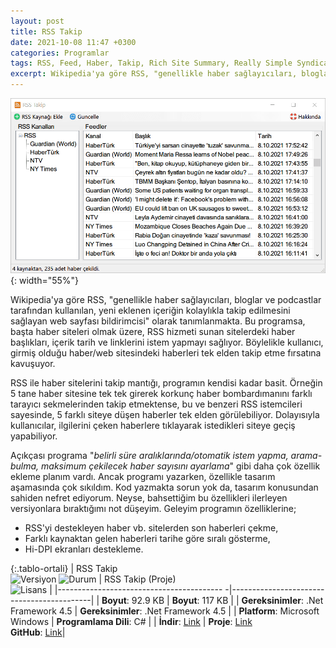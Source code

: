 ```yaml
---
layout: post
title: RSS Takip
date: 2021-10-08 11:47 +0300
categories: Programlar
tags: RSS, Feed, Haber, Takip, Rich Site Summary, Really Simple Syndication, Besleme, RSS İstemcisi
excerpt: Wikipedia'ya göre RSS, "genellikle haber sağlayıcıları, bloglar ve podcastlar tarafından kullanılan, yeni eklenen içeriğin kolaylıkla takip edilmesini sağlayan web sayfası bildirimcisi" olarak tanımlanmakta. Bu programsa, başta haber siteleri olmak üzere, RSS hizmeti sunan sitelerdeki haber başlıkları, içerik tarih ve linklerini istem yapmayı sağlıyor. Böylelikle kullanıcı, girmiş olduğu haber/web sitesindeki haberleri tek elden takip etme fırsatına kavuşuyor...
---
```

![rss-takip](/images/programlar/rss-takip.png){: width="55%"}

Wikipedia'ya göre RSS, "genellikle haber sağlayıcıları, bloglar ve podcastlar tarafından kullanılan, yeni eklenen içeriğin kolaylıkla takip edilmesini sağlayan web sayfası bildirimcisi" olarak tanımlanmakta. Bu programsa, başta haber siteleri olmak üzere, RSS hizmeti sunan sitelerdeki haber başlıkları, içerik tarih ve linklerini istem yapmayı sağlıyor. Böylelikle kullanıcı, girmiş olduğu haber/web sitesindeki haberleri tek elden takip etme fırsatına kavuşuyor. 

RSS ile haber sitelerini takip mantığı, programın kendisi kadar basit. Örneğin 5 tane haber sitesine tek tek girerek korkunç haber bombardımanını farklı tarayıcı sekmelerinden takip etmektense, bu ve benzeri RSS istemcileri sayesinde, 5 farklı siteye düşen haberler tek elden görülebiliyor. Dolayısıyla kullanıcılar, ilgilerini çeken haberlere tıklayarak istedikleri siteye geçiş yapabiliyor.

Açıkçası programa "*belirli süre aralıklarında/otomatik istem yapma, arama-bulma, maksimum çekilecek haber sayısını ayarlama*" gibi daha çok özellik ekleme planım vardı. Ancak programı yazarken, özellikle tasarım aşamasında çok sıkıldım. Kod yazmakta sorun yok da, tasarım konusundan sahiden nefret ediyorum. Neyse, bahsettiğim bu özellikleri ilerleyen versiyonlara bıraktığımı not düşeyim. Geleyim programın özelliklerine; 

- RSS'yi destekleyen haber vb. sitelerden son haberleri çekme,
- Farklı kaynaktan gelen haberleri tarihe göre sıralı gösterme,
- Hi-DPI ekranları destekleme.

{:.tablo-ortali}
| RSS Takip <br>![Versiyon](https://img.shields.io/badge/Versiyon-1.01-blueviolet.svg?style=flat) ![Durum](https://img.shields.io/badge/Durum-Çalışıyor-success.svg?style=flat) |  RSS Takip (Proje)<br>![Lisans](https://img.shields.io/badge/Lisans-MIT-blue.svg?style=flat) |
|----------------------------------------- -|-------------------------------------------|
| **Boyut**: 92.9 KB                       | **Boyut**: 117 KB                         |
| **Gereksinimler**: .Net Framework 4.5     | **Gereksinimler**: .Net Framework 4.5 |
| **Platform**: Microsoft Windows           | **Programlama Dili**: C# |
| **İndir**: [Link](https://www.dropbox.com/s/idliq55o7ob1z6l/rss-takip.zip?dl=1) | **Proje**: [Link](https://www.dropbox.com/s/mg98ht5idvx30gv/rss-takip-proje.zip?dl=1) <br> **GitHub**: [Link](https://github.com/Umut-D/RssTakip)|
